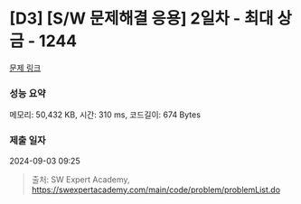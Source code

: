 # [D3] [S/W 문제해결 응용] 2일차 - 최대 상금 - 1244 

[문제 링크](https://swexpertacademy.com/main/code/problem/problemDetail.do?contestProbId=AV15Khn6AN0CFAYD) 

### 성능 요약

메모리: 50,432 KB, 시간: 310 ms, 코드길이: 674 Bytes

### 제출 일자

2024-09-03 09:25



> 출처: SW Expert Academy, https://swexpertacademy.com/main/code/problem/problemList.do